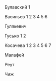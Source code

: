 ﻿Булавский 1

Васильев 1  2 3 4 5 6

Гулякевич

Гусько 1  2

Косачева 1 2 3 4 5 6 7

Малафей

Реут

Чиж
